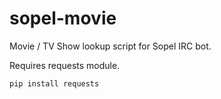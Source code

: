 # sopel-movie
Movie / TV Show lookup script for Sopel IRC bot.

Requires requests module.

`pip install requests`

